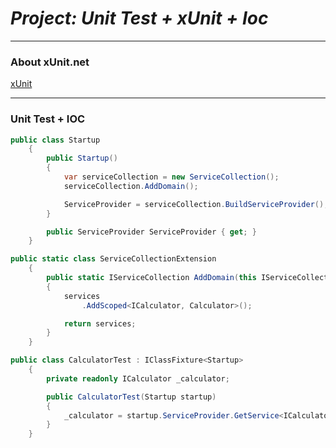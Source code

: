 # *Project: Unit Test + xUnit + Ioc*

------------

### About xUnit.net
[xUnit](https://xunit.net/ "xUnit")

------------

### Unit Test + IOC
```csharp
public class Startup
    {
        public Startup()
        {
            var serviceCollection = new ServiceCollection();
            serviceCollection.AddDomain();

            ServiceProvider = serviceCollection.BuildServiceProvider();
        }

        public ServiceProvider ServiceProvider { get; }
    }

public static class ServiceCollectionExtension
    {
        public static IServiceCollection AddDomain(this IServiceCollection services)
        {
            services
                .AddScoped<ICalculator, Calculator>();

            return services;
        }
    }

public class CalculatorTest : IClassFixture<Startup>
    {
        private readonly ICalculator _calculator;

        public CalculatorTest(Startup startup)
        {
            _calculator = startup.ServiceProvider.GetService<ICalculator>();
        }
    }
```
